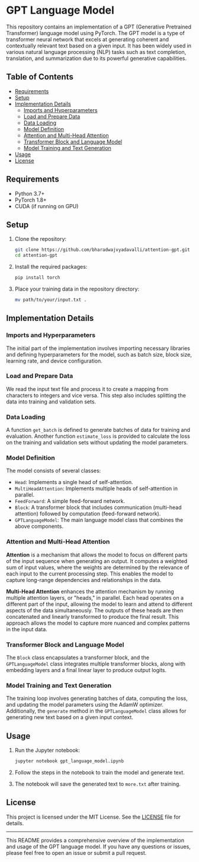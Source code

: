 
# GPT Language Model

This repository contains an implementation of a GPT (Generative Pretrained Transformer) language model using PyTorch. The GPT model is a type of transformer neural network that excels at generating coherent and contextually relevant text based on a given input. It has been widely used in various natural language processing (NLP) tasks such as text completion, translation, and summarization due to its powerful generative capabilities.

## Table of Contents

- [Requirements](#requirements)
- [Setup](#setup)
- [Implementation Details](#implementation-details)
  - [Imports and Hyperparameters](#imports-and-hyperparameters)
  - [Load and Prepare Data](#load-and-prepare-data)
  - [Data Loading](#data-loading)
  - [Model Definition](#model-definition)
  - [Attention and Multi-Head Attention](#attention-and-multi-head-attention)
  - [Transformer Block and Language Model](#transformer-block-and-language-model)
  - [Model Training and Text Generation](#model-training-and-text-generation)
- [Usage](#usage)
- [License](#license)

## Requirements

- Python 3.7+
- PyTorch 1.8+
- CUDA (if running on GPU)

## Setup

1. Clone the repository:
   ```bash
   git clone https://github.com/bharadwajvyadavalli/attention-gpt.git
   cd attention-gpt
   ```

2. Install the required packages:
   ```bash
   pip install torch
   ```

3. Place your training data in the repository directory:
   ```bash
   mv path/to/your/input.txt .
   ```

## Implementation Details

### Imports and Hyperparameters

The initial part of the implementation involves importing necessary libraries and defining hyperparameters for the model, such as batch size, block size, learning rate, and device configuration.

### Load and Prepare Data

We read the input text file and process it to create a mapping from characters to integers and vice versa. This step also includes splitting the data into training and validation sets.

### Data Loading

A function `get_batch` is defined to generate batches of data for training and evaluation. Another function `estimate_loss` is provided to calculate the loss on the training and validation sets without updating the model parameters.

### Model Definition

The model consists of several classes:

- `Head`: Implements a single head of self-attention.
- `MultiHeadAttention`: Implements multiple heads of self-attention in parallel.
- `FeedForward`: A simple feed-forward network.
- `Block`: A transformer block that includes communication (multi-head attention) followed by computation (feed-forward network).
- `GPTLanguageModel`: The main language model class that combines the above components.

### Attention and Multi-Head Attention

**Attention** is a mechanism that allows the model to focus on different parts of the input sequence when generating an output. It computes a weighted sum of input values, where the weights are determined by the relevance of each input to the current processing step. This enables the model to capture long-range dependencies and relationships in the data.

**Multi-Head Attention** enhances the attention mechanism by running multiple attention layers, or "heads," in parallel. Each head operates on a different part of the input, allowing the model to learn and attend to different aspects of the data simultaneously. The outputs of these heads are then concatenated and linearly transformed to produce the final result. This approach allows the model to capture more nuanced and complex patterns in the input data.

### Transformer Block and Language Model

The `Block` class encapsulates a transformer block, and the `GPTLanguageModel` class integrates multiple transformer blocks, along with embedding layers and a final linear layer to produce output logits.

### Model Training and Text Generation

The training loop involves generating batches of data, computing the loss, and updating the model parameters using the AdamW optimizer. Additionally, the `generate` method in the `GPTLanguageModel` class allows for generating new text based on a given input context.

## Usage

1. Run the Jupyter notebook:
   ```bash
   jupyter notebook gpt_language_model.ipynb
   ```

2. Follow the steps in the notebook to train the model and generate text.

3. The notebook will save the generated text to `more.txt` after training.

## License

This project is licensed under the MIT License. See the [LICENSE](LICENSE) file for details.

---

This README provides a comprehensive overview of the implementation and usage of the GPT language model. If you have any questions or issues, please feel free to open an issue or submit a pull request.
